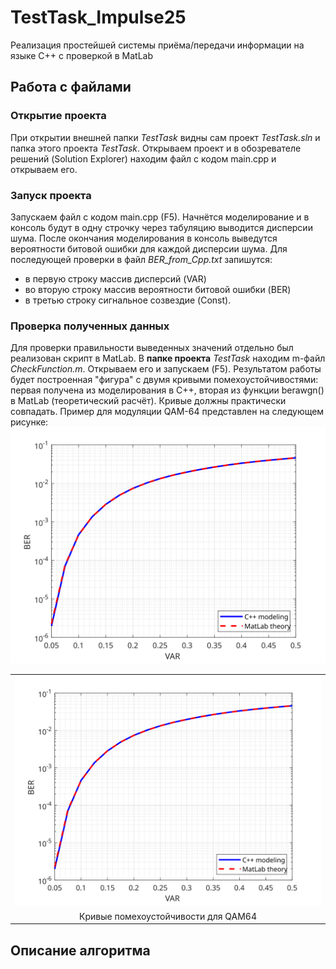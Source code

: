 # TestTask_Impulse25
Реализация простейшей системы приёма/передачи информации на языке C++ с проверкой в MatLab

## Работа с файлами
### Открытие проекта
При открытии внешней папки *TestTask* видны сам проект *TestTask.sln* и папка этого проекта *TestTask*. Открываем проект и в обозревателе решений (Solution Explorer) находим файл с кодом main.cpp и открываем его.

### Запуск проекта
Запускаем файл с кодом main.cpp (F5). Начнётся моделирование и в консоль будут в одну строчку через табуляцию выводится дисперсии шума. После окончания моделирования в консоль выведутся вероятности битовой ошибки для каждой дисперсии шума. Для последующей проверки в файл *BER_from_Cpp.txt* запишутся: 
- в первую строку массив дисперсий (VAR)
- во вторую строку массив вероятности битовой ошибки (BER)
- в третью строку сигнальное созвездие (Const).

### Проверка полученных данных
Для проверки правильности выведенных значений отдельно был реализован скрипт в MatLab. В **папке проекта** *TestTask* находим m-файл *CheckFunction.m*. Открываем его и запускаем (F5). Результатом работы будет построенная "фигура" с двумя кривыми помехоустойчивостями: первая получена из моделирования в C++, вторая из функции berawgn() в MatLab (теоретический расчёт). Кривые должны практически совпадать. Пример для модуляции QAM-64 представлен на следующем рисунке:
![Кривые помехоустойчивости для QAM64](https://github.com/Mishailochka/TestTask_Impulse25/blob/main/TestTask/TestTask/ImunityCurve.svg)

| |
|:-------------------------:|
| ![Кривые помехоустойчивости для QAM64](https://github.com/Mishailochka/TestTask_Impulse25/blob/main/TestTask/TestTask/ImunityCurve.svg) |
| Кривые помехоустойчивости для QAM64 |

## Описание алгоритма
